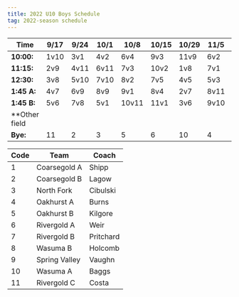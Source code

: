 ```yaml
---
title: 2022 U10 Boys Schedule
tag: 2022-season schedule
---
```


| Time      | 9/17  | 9/24  | 10/1  | 10/8  | 10/15 | 10/29 | 11/5  | 11/12 | 11/19
|-----------|-------|-------|-------|-------|-------|-------|-------|-------|-------
| **10:00:**| 1v10  |   3v1    |  4v2     | 6v4     | 9v3   |   11v9    |   6v2      | 10v8   |    8v6
| **11:15:**| 2v9   |   4v11   |  6v11    | 7v3     | 10v2  |    1v8    |   7v1      | 11v7   |   10v4 
| **12:30:**| 3v8   |    5v10  |  7v10    | 8v2     | 7v5   |    4v5    |   5v3      |   2v5  |        9v5
| **1:45 A:**| 4v7  |    6v9   |     8v9  |    9v1  |    8v4|      2v7  |      8v11  |    1v6 |       11v3
| **1:45 B:**| 5v6  |    7v8   |    5v1   |  10v11  |  11v1 |    3v6    |  9v10      | 3v4    |      1v2
| **Other field
| **Bye:**  | 11    | 2       | 3     | 5      | 6       | 10      | 4        | 9    | 7


| Code  | Team          | Coach                         
|-------|---------------|---------------
| 1     | Coarsegold A  | Shipp
| 2     | Coarsegold B  | Lagow
| 3     | North Fork    | Cibulski
| 4     | Oakhurst A    | Burns
| 5     | Oakhurst B    | Kilgore
| 6     | Rivergold A   | Weir
| 7     | Rivergold B   | Pritchard
| 8     | Wasuma B      | Holcomb
| 9     | Spring Valley | Vaughn
| 10    | Wasuma A      | Baggs
| 11    | Rivergold C   | Costa
